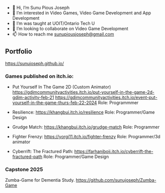 - 👋 Hi, I’m Sunu Pious Joseph
- 👀 I’m interested in Video Games, Video Game Development and App Development
- 🌱 I’m was taught at UOIT/Ontario Tech U
- 💞️ I’m looking to collaborate on Video Game Development
- 📫 How to reach me sunupiousjoseph@gmail.com

## Portfolio 
https://sunujoseph.github.io/

### Games published on itch.io:

- Put Yourself In The Game 2D (Custom Animator)
    https://gdimcommunityactivities.itch.io/put-yourself-in-the-game-2d-gdim-activity-feb-21
    https://gdimcommunityactivities.itch.io/event-put-yourself-in-the-game-thurs-feb-22-2024
    Role: Programmmer

- Resilience: https://khangbui.itch.io/resilience
    Role: Programmer/Game Design
  
- Grudge Match: https://khangbui.itch.io/grudge-match
    Role: Programmer
  
- Fighter Frenzy: https://yorgi11.itch.io/fighter-frenzy
    Role: Programmer/3d animator

- Cyberrift: The Fractured Path: https://farhaniboii.itch.io/cyberrift-the-fractured-path 
    Role: Programmer/Game Design

### Capstone 2025
Zumba-Game for Dementia Study.
https://github.com/sunujoseph/Zumba-Game

<!---
sunujoseph/sunujoseph is a ✨ special ✨ repository because its `README.md` (this file) appears on your GitHub profile.
You can click the Preview link to take a look at your changes.
--->
